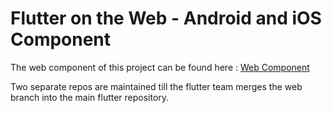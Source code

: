 # Flutter on the Web - Android and iOS Component

The web component of this project can be found here : [Web Component](https://github.com/kaustavjaiswal/flutterOnTheWeb_WebComponent)

Two separate repos are maintained till the flutter team merges the web branch into the main flutter repository.
